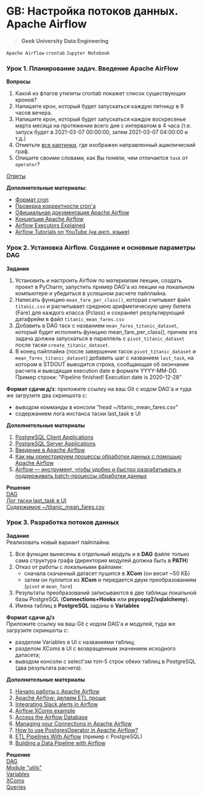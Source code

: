 # GB: Настройка потоков данных. Apache Airflow
> **Geek University Data Engineering**

`Apache Airflow` `crontab` `Jupyter Notebook`

### Урок 1. Планирование задач. Введение Apache AirFlow

**Вопросы**
1. Какой из флагов утилиты crontab покажет список существующих кронов?
2. Напишите крон, который будет запускаться каждую пятницу в 9 часов вечера.
3. Напишите крон, который будет запускаться каждое воскресенье марта месяца 
на протяжении всего дня с интервалом в 4 часа 
(т.е. запуск будет в 2021-03-07 00:00:00, затем 2021-03-07 04:00:00 и т.д.)
4. Отметьте [все картинки](https://prnt.sc/wsjfr3), где изображен направленный ациклический граф.
5. Опишите своими словами, как Вы поняли, чем отличается `task` от `operator`?

[Ответы](https://github.com/bostspb/airflow/blob/main/lesson01/lesson01.md)

**Дополнительные материалы:**
* [Формат cron](http://www.nncron.ru/nncronlt/help/RU/working/cron-format.htm)
* [Проверка корректности cron'а](https://crontab.guru/)
* [Официальная документация Apache Airflow](https://airflow.apache.org/docs/apache-airflow/stable/index.html)
* [Концепции Apache Airflow](https://airflow.apache.org/docs/apache-airflow/stable/concepts.html)
* [Airflow Executors Explained](https://www.astronomer.io/guides/airflow-executors-explained/)
* [Airflow Tutorials on YouTube (на англ. языке)](https://www.youtube.com/watch?v=AHMm1wfGuHE&list=PLYizQ5FvN6pvIOcOd6dFZu3lQqc6zBGp2)


### Урок 2. Установка Airflow. Создание и основные параметры DAG

**Задание**
1. Установить и настроить Airflow по материалам лекции, создать проект в PyCharm, 
запустить пример DAG'а из лекции на локальном компьютере и убедиться в успешном расчете пайплайна.
2. Написать функцию `mean_fare_per_class()`, которая считывает файл `titanic.csv` и расчитывает среднюю 
арифметическую цену билета (Fare) для каждого класса (Pclass) и сохраняет результирующий датафрейм 
в файл `titanic_mean_fares.csv`
3. Добавить в DAG таск с названием `mean_fares_titanic_dataset`, 
который будет исполнять функцию mean_fare_per_class(), причем эта задача должна запускаться 
в параллель с `pivot_titanic_dataset` после таски `create_titanic_dataset`.
4. В конец пайплайна (после завершения тасок `pivot_titanic_dataset` и `mean_fares_titanic_dataset`) добавить шаг 
с названием `last_task`, на котором в STDOUT выводится строка, сообщающая об окончании расчета и выводящая 
execution date в формате YYYY-MM-DD. Пример строки: "Pipeline finished! Execution date is 2020-12-28"

**Формат сдачи д/з**: приложите ссылку на ваш Git с кодом DAG'а и туда же загрузите два скриншота с:
* выводом комманды в консоли "head ~/titanic_mean_fares.csv"
* содержанием лога инстанса таски last_task в UI

**Дополнительные материалы**
1. [PostgreSQL Client Applications](https://www.postgresql.org/docs/13/app-psql.html)
2. [PostgreSQL Server Applications](https://www.postgresql.org/docs/13/app-postgres.html)
3. [Введение в Apache Airflow](https://khashtamov.com/ru/apache-airflow-introduction/)
4. [Как мы оркестрируем процессы обработки данных с помощью Apache Airflow](https://habr.com/ru/company/lamoda/blog/518620/)
5. [Airflow — инструмент, чтобы удобно и быстро разрабатывать и поддерживать batch-процессы обработки данных](https://habr.com/ru/company/mailru/blog/339392/)

**Решение** <br>
[DAG](https://github.com/bostspb/airflow/blob/main/lesson02/second_dag.py) <br>
[Лог таски last_task в UI](https://github.com/bostspb/airflow/blob/main/lesson02/last_task_log.png) <br>
[Содержимое ~/titanic_mean_fares.csv](https://github.com/bostspb/airflow/blob/main/lesson02/result_csv_screenshot.png)


### Урок 3. Разработка потоков данных

**Задание** <br>
Реализовать новый вариант пайплайна:
1. Все функции вынесены в отдельный модуль и в **DAG** файле только сама структура графа (директория модулей должна быть в **PATH**)
2. Отказ от работы с локальными файлами:
    - сначала скачанный датасет пушится в **XCom** (он весит ~50 КБ)
    - затем он пуллится из **XCom** и передается двум преобразованиям (`pivot` и `mean_fare`)
3. Результаты преобразований записываются в две таблицы локальной базы PostgreSQL (**Connections+Hooks** или **psycopg2/sqlalchemy**).
4. Имена таблиц в **PostgreSQL** заданы в **Variables**

**Формат сдачи д/з** <br>
Приложите ссылку на ваш Git с кодом DAG'а и модулей, туда же загрузите скриншоты с:
* разделом Variables в UI с названиями таблиц;
* разделом XComs в UI с возвращенным значением исходного датасета;
* выводом консоли с select'ом топ-5 строк обеих таблиц в PostgreSQL (два результата расчета).

**Дополнительные материалы**
1. [Начало работы с Apache Airflow](https://www.machinelearningmastery.ru/getting-started-with-apache-airflow-df1aa77d7b1b/)
2. [Apache Airflow: делаем ETL проще](https://habr.com/ru/post/512386/)
3. [Integrating Slack alerts in Airflow](https://www.reply.com/data-reply/en/content/integrating-slack-alerts-in-airflow)
4. [Airflow XComs example](https://big-data-demystified.ninja/2020/04/15/airflow-xcoms-example-airflow-demystified/)
5. [Access the Airflow Database](https://www.astronomer.io/docs/cloud/stable/customize-airflow/access-airflow-database)
6. [Managing your Connections in Apache Airflow](https://www.astronomer.io/guides/connections)
7. [How to use PostgresOperator in Apache Airflow?](https://xnuinside.medium.com/short-guide-how-to-use-postgresoperator-in-apache-airflow-ca78d35fb435)
8. [ETL Pipelines With Airflow](http://michael-harmon.com/blog/AirflowETL.html) (пример с PostgreSQL)
9. [Building a Data Pipeline with Airflow](https://tech.marksblogg.com/airflow-postgres-redis-forex.html)

**Решение** <br>
[DAG](https://github.com/bostspb/airflow/blob/main/lesson03/dags/third_dag.py) <br>
[Module "utils"](https://github.com/bostspb/airflow/blob/main/lesson03/modules/utils.py) <br>
[Variables](https://github.com/bostspb/airflow/blob/main/lesson03/variables.png) <br>
[XComs](https://github.com/bostspb/airflow/blob/main/lesson03/xcoms.png) <br>
[Queries](https://github.com/bostspb/airflow/blob/main/lesson03/queries.png) <br>

